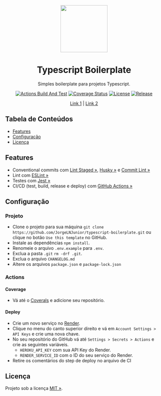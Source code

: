 <div align="center" id="short-description-and-logo">

<img src="https://277969009-files.gitbook.io/~/files/v0/b/gitbook-legacy-files/o/spaces%2F-Lf4a7JZE8Gwa4Y0EaRf%2Favatar.png?generation=1559220593217278&alt=media" width="150px">

<h1>Typescript Boilerplate</h1>

Simples boilerplate para projetos Typescript.

</div>

<div align="center" id="badges">

[![Actions Build And Test](https://img.shields.io/github/actions/workflow/status/JorgeLNJUnior/typescript-boilerplate/ci.yml?branch=main&label=CI)](https://github.com/JorgeLNJunior/typescript-boilerplate/actions/workflows/ci.yml)
[![Coverage Status](https://coveralls.io/repos/github/JorgeLNJunior/typescript-boilerplate/badge.svg?branch=main)](https://coveralls.io/github/JorgeLNJunior/typescript-boilerplate?branch=main)
[![License](https://img.shields.io/github/license/JorgeLNJunior/typescript-boilerplate)](https://github.com/JorgeLNJunior/typescript-boilerplate/blob/main/LICENSE.md)
[![Release](https://img.shields.io/github/v/release/JorgeLNJunior/typescript-boilerplate?color=lgreen)](https://github.com/JorgeLNJunior/typescript-boilerplate/releases)

</div>

<div align="center">

[Link 1](https://stackoverflow.com/) |
[Link 2](https://github.com/)

</div>

## Tabela de Conteúdos

- [Features](https://github.com/JorgeLNJunior/typescript-boilerplate#features)
- [Configuração](https://github.com/JorgeLNJunior/typescript-boilerplate#configura%C3%A7%C3%A3o)
- [Licença](https://github.com/JorgeLNJunior/typescript-boilerplate#licen%C3%A7a)

## Features
- Conventional commits com [Lint Staged »](https://github.com/okonet/lint-staged#readme), [Husky »](https://github.com/typicode/husky#readme) e [Commit Lint »](https://github.com/conventional-changelog/commitlint#readme)
- Lint com [ESLint »](https://eslint.org)
- Testes com [Jest »](https://jestjs.io)
- CI/CD (test, build, release e deploy) com [GitHub Actions »](https://github.com/features/actions)

## Configuração

### Projeto
- Clone o projeto para sua máquina `git clone https://github.com/JorgeLNJunior/typescript-boilerplate.git` ou clique no botão `Use this template` no GitHub.
- Instale as dependências `npm install`.
- Renomeie o arquivo `.env.example` para `.env`.
- Exclua a pasta `.git` `rm -drf .git`.
- Exclua o arquivo `CHANGELOG.md`
- Altere os arquivos `package.json` e `package-lock.json`

### Actions

#### Coverage
- Vá até o [Coverals](https://coveralls.io/repos/new) e adicione seu repositório.

#### Deploy
- Crie um novo serviço no [Render](https://render.com/).
- Clique no menu do canto superior direito e vá em `Account Settings > API Keys` e crie uma nova chave.
- No seu repositório do GitHub vá até `Settings > Secrets > Actions` e crie as seguintes variáveis.
    - `HEROKU_API_KEY` com sua API Key do Render.
    - `RENDER_SERVICE_ID` com o ID do seu serviço do Render.
- Retire os comentários do step de deploy no arquivo de CI

## Licença

Projeto sob a licença [MIT »](https://github.com/JorgeLNJunior/typescript-boilerplate/blob/main/LICENSE.md).

